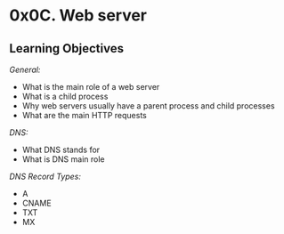 # 0x0C. Web server
## Learning Objectives


*_General:_*
- What is the main role of a web server
- What is a child process
- Why web servers usually have a parent process and child processes
- What are the main HTTP requests

*_DNS:_*
- What DNS stands for
- What is DNS main role

*_DNS Record Types:_*
- A
- CNAME
- TXT
- MX
